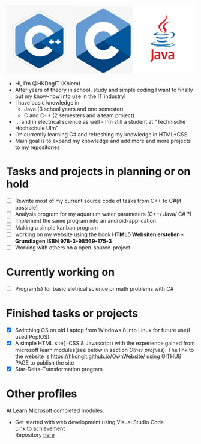 ![logos](./Images/CPP.jpg)
- Hi, I’m @HKDngIT (Khiem)
- After years of theory in school, study and simple coding I want to finally put my know-how into use in the IT industry!
- I have basic knowledge in
  - Java (3 school years and one semester)
  - C and C++ (2 semesters and a team project)
- ... and in electrical science as well - I'm still a student at "Technische Hochschule Ulm"
- I’m currently learning C# and refreshing my knowledge in HTML+CSS...
- Main goal is to expand my knowledge and add more and more projects to my repositories
  
# Tasks and projects in planning or on hold
  - [ ] Rewrite most of my current source code of tasks from C++ to C#(if possible)
  - [ ] Analysis program for my aquarium water parameters (C++/ Java/ C# ?)
  - [ ] Implement the same program into an android-application
  - [ ] Making a simple kanban program
  - [ ] working on my website using the book **HTML5 Websiten erstellen - Grundlagen ISBN 978-3-98569-175-3**
  - [ ] Working with others on a open-source-project
 
# Currently working on
- [ ] Program(s) for basic eletrical science or math problems with C#


# Finished tasks or projects
- [x] Switching OS on old Laptop from Windows 8 into Linux for future use(I used Pop!OS)
- [x] A simple HTML site(+CSS & Javascript) with the experience gained from microsoft learn modules(see below in section *Other profiles*). The link to the website is https://hkdngit.github.io/OwnWebsite/ using GITHUB PAGE to publish the site
- [x] Star-Delta-Transformation program

# Other profiles
At [Learn.Microsoft](https://learn.microsoft.com/en-us/users/me/)
completed modules:
- Get started with web development using Visual Studio Code  
  [Link to achievement](https://learn.microsoft.com/api/achievements/share/en-us/HKDng97-9570/FZ9GPCNX?sharingId=40C5DF22D22FE35F)  
  Repository [here](https://github.com/HKDngIT/OwnWebsite/tree/main)  
 

<!---
HKDngIT/HKDngIT is a ✨ special ✨ repository because its `README.md` (this file) appears on your GitHub profile.
You can click the Preview link to take a look at your changes.
--->
